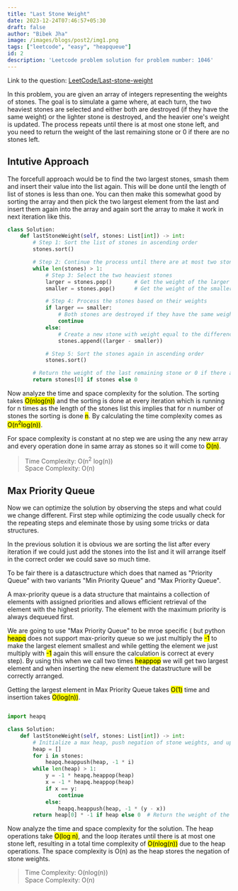 ```yaml
---
title: "Last Stone Weight"
date: 2023-12-24T07:46:57+05:30
draft: false
author: "Bibek Jha"
image: /images/blogs/post2/img1.png
tags: ["leetcode", "easy", "heapqueue"]
id: 2
description: 'Leetcode problem solution for problem number: 1046'
---
```


Link to the question: [LeetCode/Last-stone-weight](https://leetcode.com/problems/last-stone-weight/description/)

In this problem, you are given an array of integers representing the weights of stones. The goal is to simulate a game where, at each turn, the two heaviest stones are selected and either both are destroyed (if they have the same weight) or the lighter stone is destroyed, and the heavier one's weight is updated. The process repeats until there is at most one stone left, and you need to return the weight of the last remaining stone or 0 if there are no stones left.

## Intutive Approach

The forcefull approach would be to find the two largest stones, smash them and insert their value into the list again. This will be done until the length of list of stones is less than one.
You can then make this somewhat good by sorting the array and then pick the two largest element from the last and insert them again into the array and again sort the array to make it work in next iteration like this.

```python
class Solution:
    def lastStoneWeight(self, stones: List[int]) -> int:
        # Step 1: Sort the list of stones in ascending order
        stones.sort()

        # Step 2: Continue the process until there are at most two stones remaining
        while len(stones) > 1:
            # Step 3: Select the two heaviest stones
            larger = stones.pop()       # Get the weight of the larger stone
            smaller = stones.pop()      # Get the weight of the smaller stone

            # Step 4: Process the stones based on their weights
            if larger == smaller:
                # Both stones are destroyed if they have the same weight
                continue
            else:
                # Create a new stone with weight equal to the difference of the two stones' weights
                stones.append((larger - smaller))

            # Step 5: Sort the stones again in ascending order
            stones.sort()

        # Return the weight of the last remaining stone or 0 if there are no stones left
        return stones[0] if stones else 0

```

Now analyze the time and space complexity for the solution. The sorting takes <mark>O(nlog(n))</mark> and the sorting is done at every iteration which is running for n times as the length of the stones list this implies that for n number of stones the sorting is done <mark>n</mark>. By calculating the time complexity comes as <mark>O(n<sup>2</sup>log(n))</mark>.

For space complexity is constant at no step we are using the any new array and every operation done in same array as stones so it will come to <mark>O(n)</mark>.

> </mark>Time Complexity: O(n<sup>2</sup> log(n))
> <br>
> Space Complexity: O(n)

## Max Priority Queue

Now we can optimize the solution by observing the steps and what could we change different. First step while optimizing the code usually check for the repeating steps and eleminate those by using some tricks or data structures.

In the previous solution it is obvious we are sorting the list after every iteration if we could just add the stones into the list and it will arrange itself in the correct order we could save so much time.

To be fair there is a datasctructure which does that named as "Priority Queue" with two variants "Min Priority Queue" and "Max Priority Queue".

A max-priority queue is a data structure that maintains a collection of elements with assigned priorities and allows efficient retrieval of the element with the highest priority. The element with the maximum priority is always dequeued first.

We are going to use "Max Priority Queue" to be mroe specific ( but python <mark>heapq</mark> does not support max-priority queue so we just multiply the <mark>-1</mark> to make the largest element smallest and while getting the element we just multiply with <mark>-1</mark> again this will ensure the calculation is correct at every step). By using this when we call two times <mark>heappop</mark> we will get two largest element and when inserting the new element the datastructure will be correctly arranged.

Getting the largest element in Max Priority Queue takes <mark>O(1)</mark> time and insertion takes <mark>O(log(n))</mark>.

```python

import heapq

class Solution:
    def lastStoneWeight(self, stones: List[int]) -> int:
        # Initialize a max heap, push negation of stone weights, and update heap after each smashing operation
        heap = []
        for i in stones:
            heapq.heappush(heap, -1 * i)
        while len(heap) > 1:
            y = -1 * heapq.heappop(heap)
            x = -1 * heapq.heappop(heap)
            if x == y:
                continue
            else:
                heapq.heappush(heap, -1 * (y - x))
        return heap[0] * -1 if heap else 0  # Return the weight of the last remaining stone or 0 if no stones left
```

Now analyze the time and space complexity for the solution. The heap operations take <mark>O(log n)</mark>, and the loop iterates until there is at most one stone left, resulting in a total time complexity of <mark>O(nlog(n))</mark> due to the heap operations. The space complexity is O(n) as the heap stores the negation of stone weights.

> Time Complexity: O(nlog(n))
> <br>
> Space Complexity: O(n)
